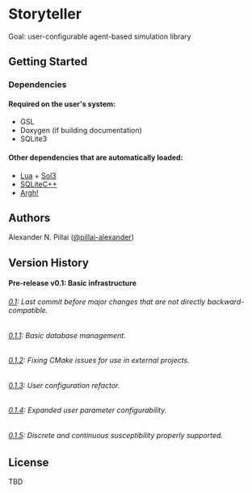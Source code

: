 # Storyteller

Goal: user-configurable agent-based simulation library

<!-- ## Description

TBD -->

## Getting Started

### Dependencies

#### Required on the user's system:

* GSL
* Doxygen (if building documentation)
* SQLite3

#### Other dependencies that are automatically loaded:

* [Lua](https://www.lua.org/) + [Sol3](https://github.com/ThePhD/sol2)
* [SQLiteC++](https://github.com/SRombauts/SQLiteCpp)
* [Argh!](https://github.com/adishavit/argh)

<!-- ### Installing

* How/where to download your program
* Any modifications needed to be made to files/folders -->

<!-- ### Executing program

* How to run the program
* Step-by-step bullets
```
code blocks for commands
``` -->

<!-- ## Help

Any advise for common problems or issues.
```
command to run if program contains helper info
``` -->

## Authors

Alexander N. Pillai ([@pillai-alexander](https://github.com/pillai-alexander))

## Version History

#### Pre-release v0.1: Basic infrastructure
###### [0.1](https://github.com/pillai-alexander/storyteller/releases/tag/v0.1): Last commit before major changes that are not directly backward-compatible.
###### [0.1.1](https://github.com/pillai-alexander/storyteller/releases/tag/v0.1.1): Basic database management.
###### [0.1.2](https://github.com/pillai-alexander/storyteller/releases/tag/v0.1.2): Fixing CMake issues for use in external projects.
###### [0.1.3](https://github.com/pillai-alexander/storyteller/releases/tag/v0.1.3): User configuration refactor.
###### [0.1.4](https://github.com/pillai-alexander/storyteller/releases/tag/v0.1.4): Expanded user parameter configurability.
###### [0.1.5](https://github.com/pillai-alexander/storyteller/releases/tag/v0.1.5): Discrete and continuous susceptibility properly supported.

## License

TBD

<!-- ## Acknowledgments -->